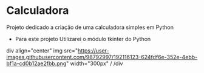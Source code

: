 # Calculadora
Projeto dedicado a criação de uma calculadora simples em Python
 - Para este projeto Utilizarei o módulo tkinter do Python

div align="center"
img src="https://user-images.githubusercontent.com/98792997/192116123-624fdf6e-352e-4ebb-bf1a-cd0b12ae2fbb.png" width="300px" /
/div